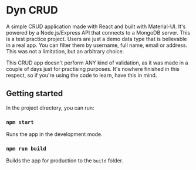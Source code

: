 # Dyn CRUD

A simple CRUD application made with React and built with Material-UI. It's powered by a Node.js/Express API that connects to a MongoDB server. This is a test practice project. Users are just a demo data type that is believable in a real app. You can filter them by username, full name, email or address. This was not a limitation, but an arbitrary choice.

This CRUD app doesn't perform ANY kind of validation, as it was made in a couple of days just for practising purposes. It's nowhere finished in this respect, so if you're using the code to learn, have this in mind.

## Getting started

In the project directory, you can run:

### `npm start`

Runs the app in the development mode.

### `npm run build`

Builds the app for production to the `build` folder.